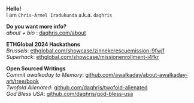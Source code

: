**Hello!**   
I am `Chris-Armel Iradukunda` a.k.a. `daqhris`   

**Do you want more info?**     
_about + bio_ : [daqhris.com/about](https://daqhris.com/about)     

**ETHGlobal 2024 Hackathons**  
_Brussels_: [ethglobal.com/showcase/zinnekerescuemission-9fwjf](https://ethglobal.com/showcase/zinnekerescuemission-9fwjf)  
_Superhack_: [ethglobal.com/showcase/missionenrollment-i4fkr](https://ethglobal.com/showcase/missionenrollment-i4fkr)  

**Open Sourced Writings**  
_Commit awalkaday to Memory_: [github.com/awalkaday/about-awalkaday-art/tree/book](https://github.com/awalkaday/about-awalkaday-art/tree/book)  
_Twofold Alienated_: [github.com/daqhris/twofold-alienated](https://github.com/daqhris/twofold-alienated)  
_God Bless USA_: [github.com/daqhris/god-bless-usa](https://github.com/daqhris/god-bless-usa)  
